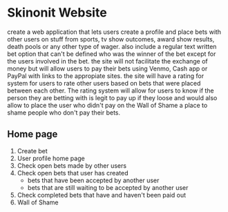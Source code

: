 # Skinonit Website
create a web application that lets users create a profile and place bets with other users on stuff from sports, tv show outcomes, award show results, death pools or any other type of wager. also include a regular text written bet option that can't be defined who was the winner of the bet except for the users involved in the bet. the site will not facilitate the exchange of money but will allow users to pay their bets using Venmo, Cash app or PayPal with links to the appropiate sites. the site will have a rating for system for users to rate other users based on bets that were placed between each other. The rating system will allow for users to know if the person they are betting with is legit to pay up if they loose and would also allow to place the user who didn't pay on the Wall of Shame a place to shame people who don't pay their bets.
## Home page
1. Create bet
2. User profile home page
3. Check open bets made by other users
4. Check open bets that user has created
    - bets that have been accepted by another user
    - bets that are still waiting to be accepted by another user
5. Check completed bets that have and haven't been paid out
6. Wall of Shame
